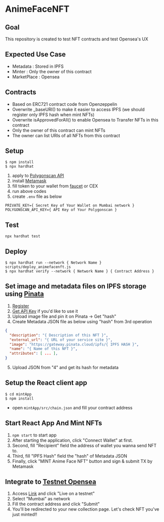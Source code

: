 # AnimeFaceNFT

## Goal
This repository is created to test NFT contracts and test Opensea's UX

## Expected Use Case
* Metadata    : Stored in IPFS
* Minter      : Only the owner of this contract
* MarketPlace : Opensea

## Contracts
* Based on ERC721 contract code from Openzeppelin
* Overwrite _baseURI() to make it easier to access IPFS (we should register only IPFS hash when mint NFTs)
* Overwrite isApprovedForAll() to enable Opensea to Transfer NFTs in this contract
* Only the owner of this contract can mint NFTs
* The owner can list URIs of all NFTs from this contract

## Setup
```
$ npm install
$ npx hardhat
```
1. apply to [Polygonscan API](https://polygonscan.com/register)
2. install [Metamask](https://chrome.google.com/webstore/detail/metamask/nkbihfbeogaeaoehlefnkodbefgpgknn?hl=ja)
3. fill token to your wallet from [faucet](https://mumbaifaucet.com/) or CEX
4. run above codes
5. create `.env` file as below
```
PRIVATE_KEY={ Secret Key of Your Wallet on Mumbai network }
POLYGONSCAN_API_KEY={ API Key of Your Polygonscan }
```

## Test
`npx hardhat test`

## Deploy
```
$ npx hardhat run --network { Network Name } scripts/deploy_animefacenft.js
$ npx hardhat verify --network { Network Name } { Contract Address }
```

## Set image and metadata files on IPFS storage using [Pinata](https://www.pinata.cloud/)
1. [Register](https://app.pinata.cloud/register)
2. [Get API Key](https://app.pinata.cloud/keys) if you'd like to use it
3. Upload image file and pin it on Pinata → Get "hash"
4. Create Metadata JSON file as below using "hash" from 3rd operation
```JSON
{
  "description": "{ Description of this NFT }", 
  "external_url": "{ URL of your service site }", 
  "image": "https://gateway.pinata.cloud/ipfs/{ IPFS HASH }", 
  "name": "{ Name of this NFT }",
  "attributes": [ ... ], 
}
```
5. Upload JSON from "4" and get its hash for metadata

## Setup the React client app
```
$ cd mintApp
$ npm install
```
* open `mintApp/src/chain.json` and fill your contract address

## Start React App And Mint NFTs
1. `npm start` to start app
2. After starting the application, click "Connect Wallet" at first.
3. Second, fill "Recipient" field the address of wallet you wanna send NFT to.
4. Third, fill "IPFS Hash" field the "hash" of Metadata JSON
5. Finally, click "MINT Anime Face NFT" button and sign & submit TX by Metamask

## Integrate to [Testnet Opensea](https://testnets.opensea.io/)
1. Access [Link](https://opensea.io/get-listed) and click "Live on a testnet"
2. Select "Mumbai" as network
3. Fill the contract address and click "Submit"
4. You'll be redirected to your new collection page. Let's check NFT you've just minted!!
